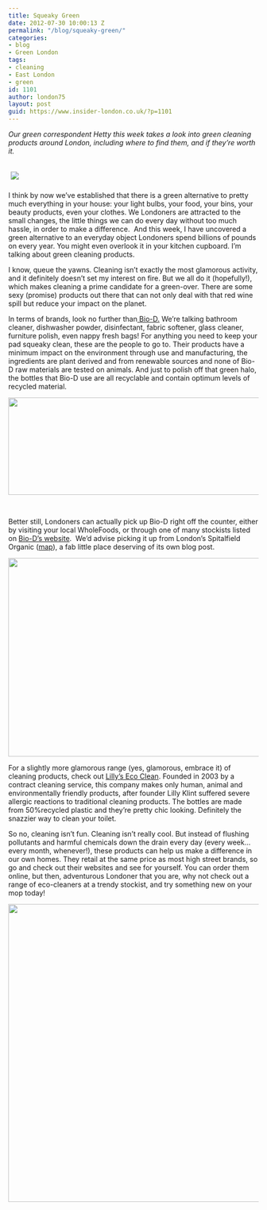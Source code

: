 ```yaml
---
title: Squeaky Green
date: 2012-07-30 10:00:13 Z
permalink: "/blog/squeaky-green/"
categories:
- blog
- Green London
tags:
- cleaning
- East London
- green
id: 1101
author: london75
layout: post
guid: https://www.insider-london.co.uk/?p=1101
---
```


<address>
  Our green correspondent Hetty this week takes a look into green cleaning products around London, including where to find them, and if they&#8217;re worth it.
</address>

##  ![](http://insidertrends.squarespace.com/storage/eco%20clean2.jpg?__SQUARESPACE_CACHEVERSION=1335277403237)

<div>
  <p>
    I think by now we’ve established that there is a green alternative to pretty much everything in your house: your light bulbs, your food, your bins, your beauty products, even your clothes. We Londoners are attracted to the small changes, the little things we can do every day without too much hassle, in order to make a difference.  And this week, I have uncovered a green alternative to an everyday object Londoners spend billions of pounds on every year. You might even overlook it in your kitchen cupboard. I’m talking about green cleaning products.
  </p>
  
  <p>
    I know, queue the yawns. Cleaning isn’t exactly the most glamorous activity, and it definitely doesn’t set my interest on fire. But we all do it (hopefully!), which makes cleaning a prime candidate for a green-over. There are some sexy (promise) products out there that can not only deal with that red wine spill but reduce your impact on the planet.
  </p>
  
  <p>
    In terms of brands, look no further than<a href="http://www.biodegradable.biz/index.html" target="_blank"> Bio-D.</a> We’re talking bathroom cleaner, dishwasher powder, disinfectant, fabric softener, glass cleaner, furniture polish, even nappy fresh bags! For anything you need to keep your pad squeaky clean, these are the people to go to. Their products have a minimum impact on the environment through use and manufacturing, the ingredients are plant derived and from renewable sources and none of Bio-D raw materials are tested on animals. And just to polish off that green halo, the bottles that Bio-D use are all recyclable and contain optimum levels of recycled material.
  </p>
  
  <p style="text-align: center;">
    <a href="/wp-content/uploads/2012/07/bio-d.png"><img class=" wp-image-1196 aligncenter" title="bio d" src="/wp-content/uploads/2012/07/bio-d.png" alt="" width="570" height="196" /></a>
  </p>
  
  <p>
    &nbsp;
  </p>
  
  <p>
    Better still, Londoners can actually pick up Bio-D right off the counter, either by visiting your local WholeFoods, or through one of many stockists listed on <a href="http://www.biodegradable.biz/where-to-buy/">Bio-D&#8217;s website</a>.  We&#8217;d advise picking it up from London&#8217;s Spitalfield Organic (<a href="http://goo.gl/maps/5LJf">map</a>), a fab little place deserving of its own blog post.
  </p>
  
  <p style="text-align: center;">
    <img class="aligncenter" src="http://s3-media1.ak.yelpcdn.com/bphoto/z4XZYBU2cEAmCIQvAOZWyg/l.jpg" alt="" width="570" height="400" />
  </p>
  
  <p>
    For a slightly more glamorous range (yes, glamorous, embrace it) of cleaning products, check out <a href="http://www.lillysecoclean.com/press.html" target="_blank">Lilly’s Eco Clean</a>. Founded in 2003 by a contract cleaning service, this company makes only human, animal and environmentally friendly products, after founder Lilly Klint suffered severe allergic reactions to traditional cleaning products. The bottles are made from 50%recycled plastic and they’re pretty chic looking. Definitely the snazzier way to clean your toilet.
  </p>
  
  <p>
    So no, cleaning isn’t fun. Cleaning isn’t really cool. But instead of flushing pollutants and harmful chemicals down the drain every day (every week…every month, whenever!), these products can help us make a difference in our own homes. They retail at the same price as most high street brands, so go and check out their websites and see for yourself. You can order them online, but then, adventurous Londoner that you are, why not check out a range of eco-cleaners at a trendy stockist, and try something new on your mop today!
  </p>
  
  <p style="text-align: center;">
    <a href="/wp-content/uploads/2012/07/lilys-eco-cleaner.gif"><img class=" wp-image-1197 aligncenter" title="lilys eco cleaner" src="/wp-content/uploads/2012/07/lilys-eco-cleaner.gif" alt="" width="570" height="600" /></a>
  </p>
  
  <p>
    &nbsp;
  </p>
</div>
